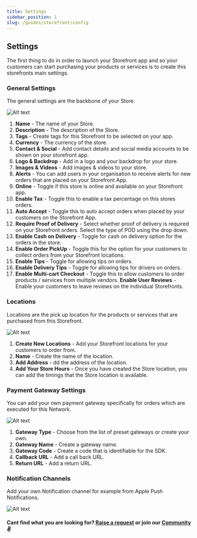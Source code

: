 ```yaml
---
title: Settings
sidebar_position: 1
slug: /guides/storefront/config
---
```


## Settings

The first thing to do in order to launch your Storefront app and so your customers can start purchasing your products or services is to create this storefronts main settings.


### General Settings

The general settings are the backbone of your Store. 

![Alt text](image-9.png)

1. **Name** - The name of your Store.
2. **Description** - The description of the Store.  
2. **Tags** - Create tags for this Storefront to be selected on your app.  
2. **Currency** - The currency of the store. 
2. **Contact & Social** - Add contact details and social media accounts to be shown on your storefront app.
2. **Logo & Backdrop** - Add in a logo and your backdrop for your store.
2. **Images & Videos** - Add images & videos to your store.  
2. **Alerts** - You can add users in your organisation to receive alerts for new orders that are placed on your Storefront App. 
2. **Online** - Toggle if this store is online and available on your Storefront app.
2. **Enable Tax** - Toggle this to enable a tax percentage on this stores orders.
2. **Auto Accept** - Toggle this to auto accept orders when placed by your customers on the Storefront App.
2. **Require Proof of Delivery** - Select whether proof of delivery is required on your Storefront orders. Select the type of POD using the drop down.
2. **Enable Cash on Delivery** - Toggle for cash on delivery option for the orders in the store.
2. **Enable Order PickUp** - Toggle this for the option for your customers to collect orders from your Storefront locations.
2. **Enable Tips** - Toggle for allowing tips on orders.
2. **Enable Delivery Tips** - Toggle for allowing tips for drivers on orders. 
2. **Enable Multi-cart Checkout** - Toggle this to allow customers to order products / services from multiple vendors.
**Enable User Reviews** - Enable your customers to leave reviews on the individual Storefronts.


### Locations ###

Locations are the pick up location for the products or services that are purchased from this Storefront.

![Alt text](image-10.png)

1. **Create New Locations** - Add your Storefront locations for your customers to order from.
2. **Name** - Create the name of the location.
2. **Add Address** - dd the address of the location.
2. **Add Your Store Hours** - Once you have created the Store location, you can add the timings that the Store location is available. 

### Payment Gateway Settings ###

You can add your own payment gateway specifically for orders which are executed for this Network.

![Alt text](image-11.png)

1. **Gateway Type** - Choose from the list of preset gateways or create your own.
2. **Gateway Name** - Create a gateway name. 
2. **Gateway Code** - Create a code that is identifiable for the SDK.
2. **Callback URL** - Add a call back URL.
2. **Return URL** - Add a return URL. 

### Notification Channels ###

Add your own Notification channel for example from Apple Push Notifications. 

![Alt text](image-12.png)

#### Cant find what you are looking for? [Raise a request](https://github.com/fleetbase/docs/issues) or join our [Community](https://discord.gg/HnTqQ6zAVn) ✌️ 


